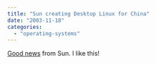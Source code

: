 ```yaml
---
title: "Sun creating Desktop Linux for China"
date: "2003-11-18"
categories: 
  - "operating-systems"
---
```


[Good news](http://news.oreillynet.com/pub/n/1046) from Sun. I like this!
